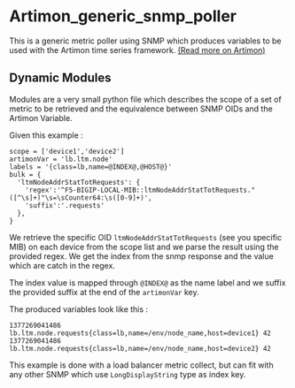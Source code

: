 Artimon_generic_snmp_poller
===========================

This is a generic metric poller using SNMP which produces variables to be used with the Artimon time series framework. [(Read more on Artimon)](http://fr.slideshare.net/Mathias-Herberts/20111109-artimonapache-flumemeetupfinal2)

## Dynamic Modules

Modules are a very small python file which describes the scope of a set of metric to be retrieved and the equivalence between SNMP OIDs and the Artimon Variable.

Given this example : 
```
scope = ['device1','device2']
artimonVar = 'lb.ltm.node'
labels = '{class=lb,name=@INDEX@,@HOST@}'
bulk = {
  'ltmNodeAddrStatTotRequests': {
    'regex':'^F5-BIGIP-LOCAL-MIB::ltmNodeAddrStatTotRequests."([^\s]+)"\s=\sCounter64:\s([0-9]+)',
    'suffix':'.requests'
  },
}

```
We retrieve the specific OID ```ltmNodeAddrStatTotRequests``` (see you specific MIB) on each device from the scope list and we parse the result using the provided regex. We get the index from the snmp response and the value which are catch in the regex.

The index value is mapped through ```@INDEX@``` as the name label and we suffix the provided suffix at the end of the ```artimonVar``` key.

The produced variables look like this : 

```
1377269041486 lb.ltm.node.requests{class=lb,name=/env/node_name,host=device1} 42
1377269041486 lb.ltm.node.requests{class=lb,name=/env/node_name,host=device2} 42
```

This example is done with a load balancer metric collect, but can fit with any other SNMP which use ```LongDisplayString``` type as index key.
